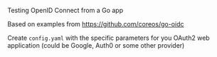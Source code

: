 Testing OpenID Connect from a Go app

Based on examples from https://github.com/coreos/go-oidc

Create `config.yaml` with the specific parameters for you OAuth2 web application (could be Google, Auth0 or some other provider)
